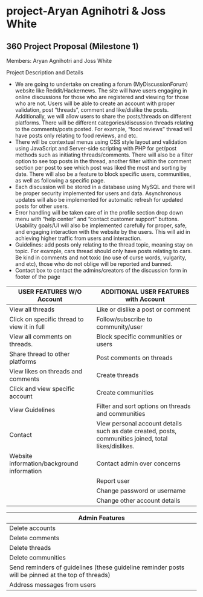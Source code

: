 # project-Aryan Agnihotri & Joss White 

## 360 Project Proposal (Milestone 1)

Members: Aryan Agnihotri and Joss White

Project Description and Details

- We are going to undertake on creating a forum (MyDiscussionForum) website like Reddit/Hackernews. The site will have users engaging in online discussions for those who are registered and viewing for those who are not. Users will be able to create an account with proper validation, post “threads”, comment and like/dislike the posts. Additionally, we will allow users to share the posts/threads on different platforms. There will be different categories/discussion threads relating to the comments/posts posted. For example, “food reviews” thread will have posts only relating to food reviews, and etc.
- There will be contextual menus using CSS style layout and validation using JavaScript and Server-side scripting with PHP for get/post methods such as initiating threads/comments.  There will also be a filter option to see top posts in the thread, another filter within the comment section per post to see which post was liked the most and sorting by date. There will also be a feature to block specific users, communities, as well as following a specific page.
- Each discussion will be stored in a database using MySQL and there will be proper security implemented for users and data. Asynchronous updates will also be implemented for automatic refresh for updated posts for other users.
- Error handling will be taken care of in the profile section drop down menu with “help center” and “contact customer support” buttons. Usability goals/UI will also be implemented carefully for proper, safe, and engaging interaction with the website by the users. This will aid in achieving higher traffic from users and interaction.
- Guidelines: add posts only relating to the thread topic, meaning stay on topic. For example, cars thread should only have posts relating to cars. Be kind in comments and not toxic (no use of curse words, vulgarity, and etc), those who do not oblige will be reported and banned.
- Contact box to contact the admins/creators of the discussion form in footer of the page

| USER FEATURES W/O Account |  ADDITIONAL USER FEATURES with Account |
| --- | --- |
| View all threads  | Like or dislike a post or comment |
| Click on specific thread to view it in full | Follow/subscribe to community/user |
| View all comments on threads. | Block specific communities or users |
| Share thread to other platforms | Post comments on threads |
| View likes on threads and comments | Create threads  |
| Click and view specific account | Create communities |
| View Guidelines | Filter and sort options on threads and communities |
| Contact  | View personal account details such as date created, posts, communities joined, total likes/dislikes. |
| Website information/background information | Contact admin over concerns |
|  | Report user |
|  | Change password or username |
|  | Change other account details  |

| Admin Features |
| --- |
| Delete accounts |
| Delete comments |
| Delete threads |
| Delete communities |
| Send reminders of guidelines (these guideline reminder posts will be pinned at the top of threads) |
| Address messages from users |